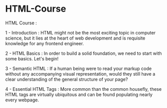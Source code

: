 # HTML-Course
HTML Course :

  1 - Introduction : 
  HTML might not be the most exciting topic in computer science,
  but it lies at the heart of web development and is requisite knowledge for any frontend engineer.
  
  2 - HTML Basics : 
  In order to build a solid foundation, we need to start with some basics. Let's begin!
  
  3 - Semantic HTML : 
  If a human being were to read your markup code without any accompanying visual representation, 
  would they still have a clear understanding of the general structure of your page?
  
  4 - Essential HTML Tags : 
  More common than the common housefly,
  these HTML tags are virtually ubiquitous and can be found populating nearly every webpage.
  
